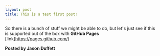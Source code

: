 ```yaml
---
layout: post
title: This is a test first post!
---
```


So there is a bunch of stuff we might be able to do, but let's just see if this is supported out of the box with **GitHub Pages** [link]https://pages.github.com/)

__Posted by Jason Duffett__
